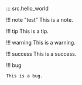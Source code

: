 ::: src.hello_world

!!! note "test"
    This is a note.

!!! tip
    This is a tip.

!!! warning
    This is a warning.

!!! success
    This is a success.

!!! bug 

    This is a bug.
